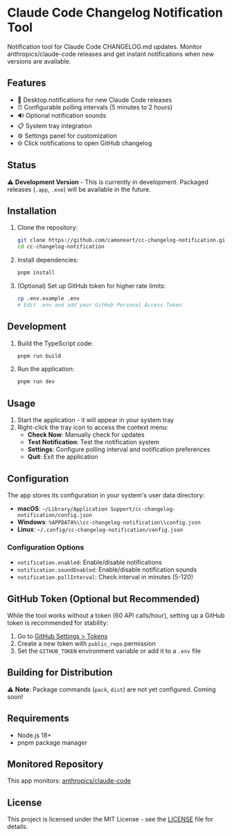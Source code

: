 # Claude Code Changelog Notification Tool

Notification tool for Claude Code CHANGELOG.md updates. Monitor anthropics/claude-code releases and get instant notifications when new versions are available.

## Features

- 🔔 Desktop notifications for new Claude Code releases
- ⏰ Configurable polling intervals (5 minutes to 2 hours)
- 🔊 Optional notification sounds
- 📋 System tray integration
- ⚙️ Settings panel for customization
- 🌐 Click notifications to open GitHub changelog

## Status

⚠️ **Development Version** - This is currently in development. Packaged releases (`.app`, `.exe`) will be available in the future.

## Installation

1. Clone the repository:
   ```bash
   git clone https://github.com/camoneart/cc-changelog-notification.git
   cd cc-changelog-notification
   ```

2. Install dependencies:
   ```bash
   pnpm install
   ```

3. (Optional) Set up GitHub token for higher rate limits:
   ```bash
   cp .env.example .env
   # Edit .env and add your GitHub Personal Access Token
   ```

## Development

1. Build the TypeScript code:
   ```bash
   pnpm run build
   ```

2. Run the application:
   ```bash
   pnpm run dev
   ```

## Usage

1. Start the application - it will appear in your system tray
2. Right-click the tray icon to access the context menu:
   - **Check Now**: Manually check for updates
   - **Test Notification**: Test the notification system
   - **Settings**: Configure polling interval and notification preferences
   - **Quit**: Exit the application

## Configuration

The app stores its configuration in your system's user data directory:
- **macOS**: `~/Library/Application Support/cc-changelog-notification/config.json`
- **Windows**: `%APPDATA%\\cc-changelog-notification\\config.json`
- **Linux**: `~/.config/cc-changelog-notification/config.json`

### Configuration Options

- `notification.enabled`: Enable/disable notifications
- `notification.soundEnabled`: Enable/disable notification sounds
- `notification.pollInterval`: Check interval in minutes (5-120)

## GitHub Token (Optional but Recommended)

While the tool works without a token (60 API calls/hour), setting up a GitHub token is recommended for stability:

1. Go to [GitHub Settings > Tokens](https://github.com/settings/tokens)
2. Create a new token with `public_repo` permission
3. Set the `GITHUB_TOKEN` environment variable or add it to a `.env` file

## Building for Distribution

⚠️ **Note**: Package commands (`pack`, `dist`) are not yet configured. Coming soon!

## Requirements

- Node.js 18+
- pnpm package manager

## Monitored Repository

This app monitors: [anthropics/claude-code](https://github.com/anthropics/claude-code/blob/main/CHANGELOG.md)

## License

This project is licensed under the MIT License - see the [LICENSE](LICENSE) file for details.
